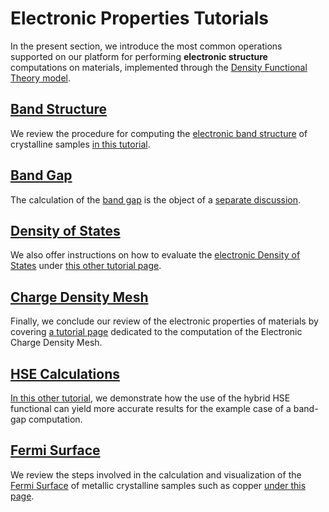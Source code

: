 # Electronic Properties Tutorials

In the present section, we introduce the most common operations supported on our platform for performing **electronic structure** computations on materials, implemented through the [Density Functional Theory model](../../../models-directory/dft/overview.md).

## [Band Structure](band-structure.md)

We review the procedure for computing the [electronic band structure](../../../properties-directory/non-scalar/bandstructure.md) of crystalline samples [in this tutorial](band-structure.md).

## [Band Gap](band-gap.md)

The calculation of the [band gap](../../../properties-directory/non-scalar/band-gaps.md) is the object of a [separate discussion](band-gap.md).

## [Density of States](density-of-states.md)

We also offer instructions on how to evaluate the [electronic Density of States](../../../properties-directory/non-scalar/electronic-dos.md) under [this other tutorial page](density-of-states.md).

## [Charge Density Mesh](electronic-density-mesh.md)

Finally, we conclude our review of the electronic properties of materials by covering [a tutorial page](electronic-density-mesh.md) dedicated to the computation of the Electronic Charge Density Mesh.

## [HSE Calculations](hse.md)

[In this other tutorial](hse.md), we demonstrate how the use of the hybrid HSE functional can yield more accurate results for the example case of a band-gap computation.

## [Fermi Surface](fermi-surface.md)

We review the steps involved in the calculation and visualization of the [Fermi Surface](../../../properties-directory/scalar/fermi-energy.md) of metallic crystalline samples such as copper [under this page](fermi-surface.md).
